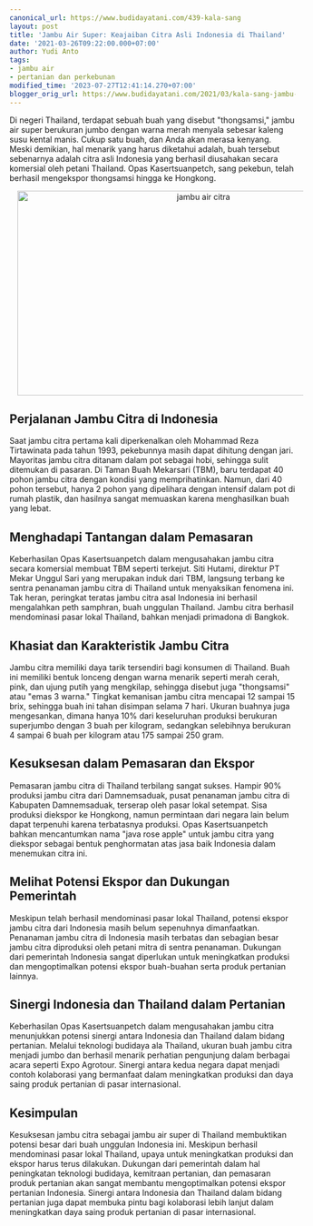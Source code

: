 ```yaml
---
canonical_url: https://www.budidayatani.com/439-kala-sang
layout: post
title: 'Jambu Air Super: Keajaiban Citra Asli Indonesia di Thailand'
date: '2021-03-26T09:22:00.000+07:00'
author: Yudi Anto
tags:
- jambu air
- pertanian dan perkebunan
modified_time: '2023-07-27T12:41:14.270+07:00'
blogger_orig_url: https://www.budidayatani.com/2021/03/kala-sang-jambu-citra-beralih-rupa-di.html
---
```


<p>Di negeri Thailand, terdapat sebuah buah yang disebut "thongsamsi," jambu air super berukuran jumbo dengan warna merah menyala sebesar kaleng susu kental manis. Cukup satu buah, dan Anda akan merasa kenyang. Meski demikian, hal menarik yang harus diketahui adalah, buah tersebut sebenarnya adalah citra asli Indonesia yang berhasil diusahakan secara komersial oleh petani Thailand. Opas Kasertsuanpetch, sang pekebun, telah berhasil mengekspor thongsamsi hingga ke Hongkong.</p><div class="separator" style="clear: both; text-align: center;"><a href="https://blogger.googleusercontent.com/img/b/R29vZ2xl/AVvXsEj7uBZSyn2CNRbb-M_a03NgDrLOjg0RfDJR3_BMj7OKOr_yMoVInL0pTrD5MK5pL-SkgmTDE5BSMoRjjuOAxPGZyG8m58ruiOSuSgNYjgZOUHmbyb6bKEiX3aPGXzrHfe88f2ohD2GyP3pCSBArb1Ne6i2q-pS-sZPDHLrrp1WY_vrSqun6g6-P3iIQjlg_/s2133/jambu.jpg" imageanchor="1" style="margin-left: 1em; margin-right: 1em;"><img alt="jambu air citra" border="0" data-original-height="1200" data-original-width="2133" height="360" src="https://blogger.googleusercontent.com/img/b/R29vZ2xl/AVvXsEj7uBZSyn2CNRbb-M_a03NgDrLOjg0RfDJR3_BMj7OKOr_yMoVInL0pTrD5MK5pL-SkgmTDE5BSMoRjjuOAxPGZyG8m58ruiOSuSgNYjgZOUHmbyb6bKEiX3aPGXzrHfe88f2ohD2GyP3pCSBArb1Ne6i2q-pS-sZPDHLrrp1WY_vrSqun6g6-P3iIQjlg_/w640-h360/jambu.jpg" width="640" /></a></div><h2>Perjalanan Jambu Citra di Indonesia</h2><p>Saat jambu citra pertama kali diperkenalkan oleh Mohammad Reza Tirtawinata pada tahun 1993, pekebunnya masih dapat dihitung dengan jari. Mayoritas jambu citra ditanam dalam pot sebagai hobi, sehingga sulit ditemukan di pasaran. Di Taman Buah Mekarsari (TBM), baru terdapat 40 pohon jambu citra dengan kondisi yang memprihatinkan. Namun, dari 40 pohon tersebut, hanya 2 pohon yang dipelihara dengan intensif dalam pot di rumah plastik, dan hasilnya sangat memuaskan karena menghasilkan buah yang lebat.</p><h2>Menghadapi Tantangan dalam Pemasaran</h2><p>Keberhasilan Opas Kasertsuanpetch dalam mengusahakan jambu citra secara komersial membuat TBM seperti terkejut. Siti Hutami, direktur PT Mekar Unggul Sari yang merupakan induk dari TBM, langsung terbang ke sentra penanaman jambu citra di Thailand untuk menyaksikan fenomena ini. Tak heran, peringkat teratas jambu citra asal Indonesia ini berhasil mengalahkan peth samphran, buah unggulan Thailand. Jambu citra berhasil mendominasi pasar lokal Thailand, bahkan menjadi primadona di Bangkok.</p><h2>Khasiat dan Karakteristik Jambu Citra</h2><p>Jambu citra memiliki daya tarik tersendiri bagi konsumen di Thailand. Buah ini memiliki bentuk lonceng dengan warna menarik seperti merah cerah, pink, dan ujung putih yang mengkilap, sehingga disebut juga "thongsamsi" atau "emas 3 warna." Tingkat kemanisan jambu citra mencapai 12 sampai 15 brix, sehingga buah ini tahan disimpan selama 7 hari. Ukuran buahnya juga mengesankan, dimana hanya 10% dari keseluruhan produksi berukuran superjumbo dengan 3 buah per kilogram, sedangkan selebihnya berukuran 4 sampai 6 buah per kilogram atau 175 sampai 250 gram.</p><h2>Kesuksesan dalam Pemasaran dan Ekspor</h2><p>Pemasaran jambu citra di Thailand terbilang sangat sukses. Hampir 90% produksi jambu citra dari Damnemsaduak, pusat penanaman jambu citra di Kabupaten Damnemsaduak, terserap oleh pasar lokal setempat. Sisa produksi diekspor ke Hongkong, namun permintaan dari negara lain belum dapat terpenuhi karena terbatasnya produksi. Opas Kasertsuanpetch bahkan mencantumkan nama "java rose apple" untuk jambu citra yang diekspor sebagai bentuk penghormatan atas jasa baik Indonesia dalam menemukan citra ini.</p><h2>Melihat Potensi Ekspor dan Dukungan Pemerintah</h2><p>Meskipun telah berhasil mendominasi pasar lokal Thailand, potensi ekspor jambu citra dari Indonesia masih belum sepenuhnya dimanfaatkan. Penanaman jambu citra di Indonesia masih terbatas dan sebagian besar jambu citra diproduksi oleh petani mitra di sentra penanaman. Dukungan dari pemerintah Indonesia sangat diperlukan untuk meningkatkan produksi dan mengoptimalkan potensi ekspor buah-buahan serta produk pertanian lainnya.</p><h2>Sinergi Indonesia dan Thailand dalam Pertanian</h2><p>Keberhasilan Opas Kasertsuanpetch dalam mengusahakan jambu citra menunjukkan potensi sinergi antara Indonesia dan Thailand dalam bidang pertanian. Melalui teknologi budidaya ala Thailand, ukuran buah jambu citra menjadi jumbo dan berhasil menarik perhatian pengunjung dalam berbagai acara seperti Expo Agrotour. Sinergi antara kedua negara dapat menjadi contoh kolaborasi yang bermanfaat dalam meningkatkan produksi dan daya saing produk pertanian di pasar internasional.</p><h2>Kesimpulan</h2><p>Kesuksesan jambu citra sebagai jambu air super di Thailand membuktikan potensi besar dari buah unggulan Indonesia ini. Meskipun berhasil mendominasi pasar lokal Thailand, upaya untuk meningkatkan produksi dan ekspor harus terus dilakukan. Dukungan dari pemerintah dalam hal peningkatan teknologi budidaya, kemitraan pertanian, dan pemasaran produk pertanian akan sangat membantu mengoptimalkan potensi ekspor pertanian Indonesia. Sinergi antara Indonesia dan Thailand dalam bidang pertanian juga dapat membuka pintu bagi kolaborasi lebih lanjut dalam meningkatkan daya saing produk pertanian di pasar internasional.</p>